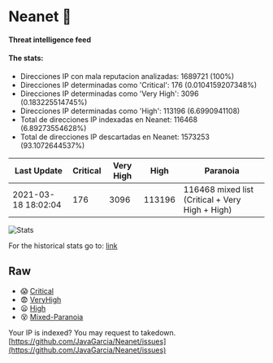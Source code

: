# Neanet :hocho:
#### Threat intelligence feed
#### The stats:

- Direcciones IP con mala reputacion analizadas: 1689721 (100%)
- Direcciones IP determinadas como 'Critical':  176 (0.0104159207348%)
- Direcciones IP determinadas como 'Very High':  3096 (0.183225514745%)
- Direcciones IP determinadas como 'High':  113196 (6.6990941108)
- Total de direcciones IP indexadas en Neanet:  116468 (6.89273554628%)
- Total de direcciones IP descartadas en Neanet:  1573253 (93.1072644537%)

| Last Update | Critical | Very High | High | Paranoia |
| --- | --- | --- | --- | --- |
| 2021-03-18 18:02:04 | 176 | 3096 | 113196 | 116468 mixed list (Critical + Very High + High)|

![Stats](https://docs.google.com/spreadsheets/d/e/2PACX-1vSnaNMIXVabIpDJjufMlzH7poXnshF3mgd8Is1g9ytUEzVsP5my4Trn8f-xkoLLQ38xpL3HtmUexLo6/pubchart?oid=501124687&format=image)

For the historical stats go to: [link](/stats.csv)
## Raw
- :scream: [Critical](https://raw.githubusercontent.com/JavaGarcia/Neanet/master/blacklists/neanet_critical.txt)
- :fearful: [VeryHigh](https://raw.githubusercontent.com/JavaGarcia/Neanet/master/blacklists/neanet_veryHigh.txtt)
- :frowning: [High](https://raw.githubusercontent.com/JavaGarcia/Neanet/master/blacklists/neanet_high.txt)
- :dizzy_face: [Mixed-Paranoia](https://raw.githubusercontent.com/JavaGarcia/Neanet/master/blacklists/neanet_all.txt)


Your IP is indexed? You may request to takedown. [https://github.com/JavaGarcia/Neanet/issues](https://github.com/JavaGarcia/Neanet/issues)






























































































































































































































































































































































































































































































































































































































































































































































































































































































































































































































































































































































































































































































































































































































































































































































































































































































































































































































































































































































































































































































































































































































































































































































































































































































































































































































































































































































































































































































































































































































































































































































































































































































































































































































































































































































































































































































































































































































































































































































































































































































































































































































































































































































































































































































































































































































































































































































































































































































































































































































































































































































